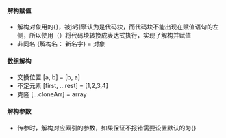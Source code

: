 #### 解构赋值

- 解构对象用的{}，被js引擎认为是代码块，而代码块不能出现在赋值语句的左侧，所以使用（）将代码块转换成表达式执行，实现了解构并赋值
- 非同名 {解构名： 新名字} = 对象



#### 数组解构

- 交换位置 [a, b] = [b, a]
- 不定元素 [first, ...rest] = [1,2,3,4]
- 克隆 [...cloneArr] = array


#### 解构参数

- 传参时，解构对应索引的参数，如果保证不报错需要设置默认的为{}


